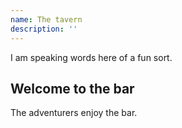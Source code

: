 ```yaml
---
name: The tavern
description: ''
---
```


I am speaking words here of a fun sort.
<br>

## Welcome to the bar

The adventurers enjoy the bar.
